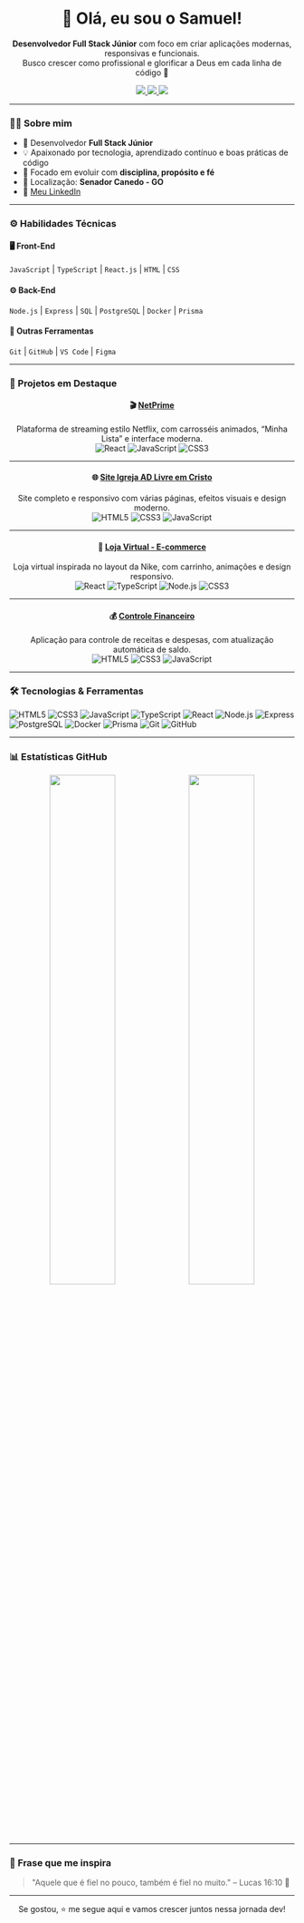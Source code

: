 <h1 align="center">👋 Olá, eu sou o Samuel!</h1>

<p align="center">
  <strong>Desenvolvedor Full Stack Júnior</strong> com foco em criar aplicações modernas, responsivas e funcionais.<br/>
  Busco crescer como profissional e glorificar a Deus em cada linha de código 🙏
</p>

<p align="center">
  <a href="mailto:samuelcontato.dev@gmail.com">
    <img src="https://img.shields.io/badge/-Gmail-D14836?style=for-the-badge&logo=gmail&logoColor=white" />
  </a>
  <a href="https://www.linkedin.com/in/samuel-c-santos-a842a429b/">
    <img src="https://img.shields.io/badge/-LinkedIn-0A66C2?style=for-the-badge&logo=linkedin&logoColor=white" />
  </a>
  <a href="https://github.com/sam8o">
    <img src="https://img.shields.io/badge/-GitHub-181717?style=for-the-badge&logo=github&logoColor=white" />
  </a>
</p>

---

### 🧑‍💻 Sobre mim

* 🚀 Desenvolvedor **Full Stack Júnior**
* 💡 Apaixonado por tecnologia, aprendizado contínuo e boas práticas de código
* 🎯 Focado em evoluir com **disciplina, propósito e fé**
* 📍 Localização: **Senador Canedo - GO**
* 🔗 [Meu LinkedIn](https://www.linkedin.com/in/samuel-c-santos-a842a429b/)

---

### ⚙️ Habilidades Técnicas

#### 🖥️ Front-End

`JavaScript` | `TypeScript` | `React.js` | `HTML` | `CSS`

#### ⚙️ Back-End

`Node.js` | `Express` | `SQL` | `PostgreSQL` | `Docker` | `Prisma`

#### 🧰 Outras Ferramentas

`Git` | `GitHub` | `VS Code` | `Figma`

---

### 🚀 Projetos em Destaque

<div align="center">

#### 🎬 [NetPrime](https://github.com/sam8o/netprime)

Plataforma de streaming estilo Netflix, com carrosséis animados, “Minha Lista” e interface moderna. <br/>
![React](https://img.shields.io/badge/-React-61DAFB?style=for-the-badge\&logo=react\&logoColor=black)
![JavaScript](https://img.shields.io/badge/-JavaScript-F7DF1E?style=for-the-badge\&logo=javascript\&logoColor=black)
![CSS3](https://img.shields.io/badge/-CSS3-1572B6?style=for-the-badge\&logo=css3)

---

#### 🌐 [Site Igreja AD Livre em Cristo](https://github.com/sam8o/site-igreja)

Site completo e responsivo com várias páginas, efeitos visuais e design moderno. <br/>
![HTML5](https://img.shields.io/badge/-HTML5-E34F26?style=for-the-badge\&logo=html5\&logoColor=white)
![CSS3](https://img.shields.io/badge/-CSS3-1572B6?style=for-the-badge\&logo=css3)
![JavaScript](https://img.shields.io/badge/-JavaScript-F7DF1E?style=for-the-badge\&logo=javascript\&logoColor=black)

---

#### 🛒 [Loja Virtual - E-commerce](https://github.com/sam8o/ecommerce)

Loja virtual inspirada no layout da Nike, com carrinho, animações e design responsivo. <br/>
![React](https://img.shields.io/badge/-React-61DAFB?style=for-the-badge\&logo=react\&logoColor=black)
![TypeScript](https://img.shields.io/badge/-TypeScript-007ACC?style=for-the-badge\&logo=typescript\&logoColor=white)
![Node.js](https://img.shields.io/badge/-Node.js-339933?style=for-the-badge\&logo=node.js\&logoColor=white)
![CSS3](https://img.shields.io/badge/-CSS3-1572B6?style=for-the-badge\&logo=css3)

---

#### 💰 [Controle Financeiro](https://github.com/sam8o/controle-financeiro)

Aplicação para controle de receitas e despesas, com atualização automática de saldo. <br/>
![HTML5](https://img.shields.io/badge/-HTML5-E34F26?style=for-the-badge\&logo=html5\&logoColor=white)
![CSS3](https://img.shields.io/badge/-CSS3-1572B6?style=for-the-badge\&logo=css3)
![JavaScript](https://img.shields.io/badge/-JavaScript-F7DF1E?style=for-the-badge\&logo=javascript\&logoColor=black)

</div>

---

### 🛠️ Tecnologias & Ferramentas

![HTML5](https://img.shields.io/badge/-HTML5-E34F26?style=flat\&logo=html5\&logoColor=white)
![CSS3](https://img.shields.io/badge/-CSS3-1572B6?style=flat\&logo=css3)
![JavaScript](https://img.shields.io/badge/-JavaScript-F7DF1E?style=flat\&logo=javascript\&logoColor=black)
![TypeScript](https://img.shields.io/badge/-TypeScript-007ACC?style=flat\&logo=typescript\&logoColor=white)
![React](https://img.shields.io/badge/-React-61DAFB?style=flat\&logo=react\&logoColor=black)
![Node.js](https://img.shields.io/badge/-Node.js-339933?style=flat\&logo=node.js\&logoColor=white)
![Express](https://img.shields.io/badge/-Express-000000?style=flat\&logo=express\&logoColor=white)
![PostgreSQL](https://img.shields.io/badge/-PostgreSQL-336791?style=flat\&logo=postgresql\&logoColor=white)
![Docker](https://img.shields.io/badge/-Docker-2496ED?style=flat\&logo=docker\&logoColor=white)
![Prisma](https://img.shields.io/badge/-Prisma-2D3748?style=flat\&logo=prisma\&logoColor=white)
![Git](https://img.shields.io/badge/-Git-F05032?style=flat\&logo=git\&logoColor=white)
![GitHub](https://img.shields.io/badge/-GitHub-181717?style=flat\&logo=github)

---

### 📊 Estatísticas GitHub

<p align="center">
  <img width="48%" src="https://github-readme-stats.vercel.app/api?username=sam8o&show_icons=true&theme=radical" />
  <img width="48%" src="https://github-readme-stats.vercel.app/api/top-langs/?username=sam8o&layout=compact&theme=radical" />
</p>

---

### 💬 Frase que me inspira

> "Aquele que é fiel no pouco, também é fiel no muito." – Lucas 16:10 🙏

---

<p align="center">
  Se gostou, ⭐️ me segue aqui e vamos crescer juntos nessa jornada dev!
</p>
